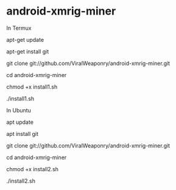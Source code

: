 # android-xmrig-miner

In Termux

apt-get update

apt-get install git

git clone git://github.com/ViralWeaponry/android-xmrig-miner.git

cd android-xmrig-miner

chmod +x install1.sh

./install1.sh


In Ubuntu

apt update

apt install git

git clone git://github.com/ViralWeaponry/android-xmrig-miner.git

cd android-xmrig-miner

chmod +x install2.sh

./install2.sh
